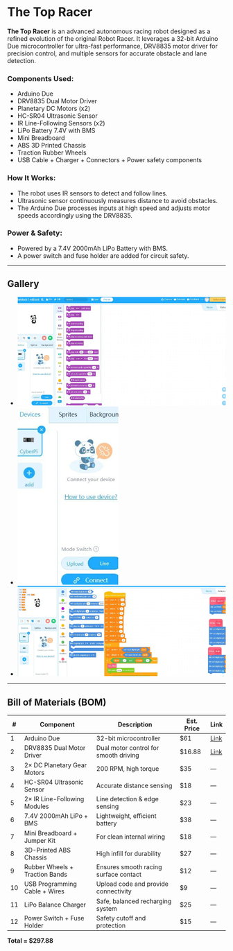 # The Top Racer 

**The Top Racer** is an advanced autonomous racing robot designed as a refined evolution of the original Robot Racer. It leverages a 32-bit Arduino Due microcontroller for ultra-fast performance, DRV8835 motor driver for precision control, and multiple sensors for accurate obstacle and lane detection.


###  Components Used:
- Arduino Due
- DRV8835 Dual Motor Driver
- Planetary DC Motors (x2)
- HC-SR04 Ultrasonic Sensor
- IR Line-Following Sensors (x2)
- LiPo Battery 7.4V with BMS
- Mini Breadboard
- ABS 3D Printed Chassis
- Traction Rubber Wheels
- USB Cable + Charger + Connectors + Power safety components

###  How It Works:
- The robot uses IR sensors to detect and follow lines.
- Ultrasonic sensor continuously measures distance to avoid obstacles.
- The Arduino Due processes inputs at high speed and adjusts motor speeds accordingly using the DRV8835.

###  Power & Safety:
- Powered by a 7.4V 2000mAh LiPo Battery with BMS.
- A power switch and fuse holder are added for circuit safety.
---
## Gallery

- ![alt text](image1.png) 
- ![alt text](image2.png) 
- ![alt text](image3.png) 

---

##  Bill of Materials (BOM)

| # | Component                        | Description                                | Est. Price | Link |
|---|----------------------------------|--------------------------------------------|------------|------|
| 1 | Arduino Due                      | 32-bit microcontroller                      | $61        | [Link](https://store.arduino.cc/products/arduino-due) |
| 2 | DRV8835 Dual Motor Driver        | Dual motor control for smooth driving       | $16.88     | [Link](https://thepihut.com/products/pololu-drv8835-dual-motor-driver-kit-for-raspberry-pi) |
| 3 | 2× DC Planetary Gear Motors      | 200 RPM, high torque                        | $35        | — |
| 4 | HC-SR04 Ultrasonic Sensor        | Accurate distance sensing                   | $18        | — |
| 5 | 2× IR Line-Following Modules     | Line detection & edge sensing               | $23        | — |
| 6 | 7.4V 2000mAh LiPo + BMS          | Lightweight, efficient battery              | $38        | — |
| 7 | Mini Breadboard + Jumper Kit     | For clean internal wiring                   | $18        | — |
| 8 | 3D-Printed ABS Chassis           | High infill for durability                  | $27        | — |
| 9 | Rubber Wheels + Traction Bands   | Ensures smooth racing surface contact       | $12        | — |
|10 | USB Programming Cable + Wires    | Upload code and provide connectivity        | $9         | — |
|11 | LiPo Balance Charger             | Safe, balanced recharging system            | $25        | — |
|12 | Power Switch + Fuse Holder       | Safety cutoff and protection                | $15        | — |

**Total = $297.88**
